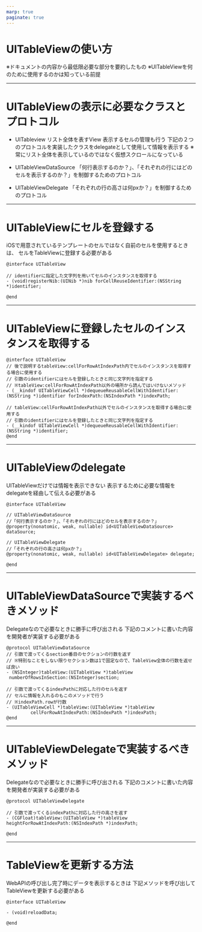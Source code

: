 ```yaml
---
marp: true
paginate: true
---
```


# UITableViewの使い方
※ドキュメントの内容から最低限必要な部分を要約したもの
※UITableViewを何のために使用するのかは知っている前提

---

# UITableViewの表示に必要なクラスとプロトコル

- UITableview
リスト全体を表すView
表示するセルの管理も行う
下記の２つのプロトコルを実装したクラスをdelegateとして使用して情報を表示する
※常にリスト全体を表示しているのではなく仮想スクロールになっている

- UITableViewDataSource
「何行表示するのか？」、「それぞれの行にはどのセルを表示するのか？」を制御するためのプロトコル

- UITableViewDelegate
「それぞれの行の高さは何pxか？」を制御するためのプロトコル

---

# UITableViewにセルを登録する
iOSで用意されているテンプレートのセルではなく自前のセルを使用するときは、
セルをTableViewに登録する必要がある
```objc
@interface UITableView

// identifierに指定した文字列を用いてセルのインスタンスを取得する
- (void)registerNib:(UINib *)nib forCellReuseIdentifier:(NSString *)identifier;

@end
```

---

# UITableViewに登録したセルのインスタンスを取得する
```objc
@interface UITableView
// 後で説明するtableView:cellForRowAtIndexPath内でセルのインスタンスを取得する場合に使用する
// 引数のidentifierにはセルを登録したときと同じ文字列を指定する
// ※tableView:cellForRowAtIndexPath以外の場所から読んではいけないメソッド
- (__kindof UITableViewCell *)dequeueReusableCellWithIdentifier:(NSString *)identifier forIndexPath:(NSIndexPath *)indexPath;

// tableView:cellForRowAtIndexPath以外でセルのインスタンスを取得する場合に使用する
// 引数のidentifierにはセルを登録したときと同じ文字列を指定する
- (__kindof UITableViewCell *)dequeueReusableCellWithIdentifier:(NSString *)identifier;
@end
```

---

# UITableViewのdelegate
UITableViewだけでは情報を表示できない
表示するために必要な情報をdelegateを経由して伝える必要がある
```objc
@interface UITableView

// UITableViewDataSource
//「何行表示するのか？」、「それぞれの行にはどのセルを表示するのか？」
@property(nonatomic, weak, nullable) id<UITableViewDataSource> dataSource;

// UITableViewDelegate
//「それぞれの行の高さは何pxか？」
@property(nonatomic, weak, nullable) id<UITableViewDelegate> delegate;

@end
```

---

# UITableViewDataSourceで実装するべきメソッド
Delegateなので必要なときに勝手に呼び出される
下記のコメントに書いた内容を開発者が実装する必要がある
```objc
@protocol UITableViewDataSource
// 引数で渡ってくるsection番目のセクションの行数を返す
// ※特別なことをしない限りセクション数は1で固定なので、TableView全体の行数を返せば良い
- (NSInteger)tableView:(UITableView *)tableView
 numberOfRowsInSection:(NSInteger)section;

// 引数で渡ってくるindexPathに対応した行のセルを返す
// セルに情報を入れるのもこのメソッドで行う
// ※indexPath.rowが行数
- (UITableViewCell *)tableView:(UITableView *)tableView
         cellForRowAtIndexPath:(NSIndexPath *)indexPath;
@end
```

---

# UITableViewDelegateで実装するべきメソッド
Delegateなので必要なときに勝手に呼び出される
下記のコメントに書いた内容を開発者が実装する必要がある
```objc
@protocol UITableViewDelegate

// 引数で渡ってくるindexPathに対応した行の高さを返す
- (CGFloat)tableView:(UITableView *)tableView
heightForRowAtIndexPath:(NSIndexPath *)indexPath;

@end
```

---

# TableViewを更新する方法
WebAPIの呼び出し完了時にデータを表示するときは
下記メソッドを呼び出してTableViewを更新する必要がある
```objc
@interface UITableView

- (void)reloadData;

@end
```
